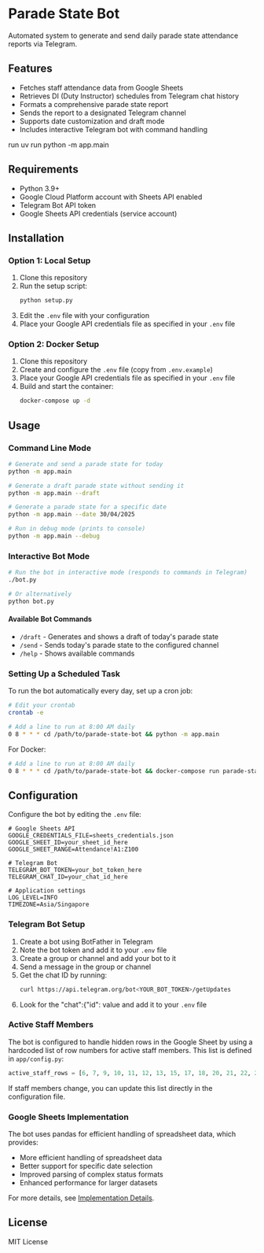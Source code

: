 # Parade State Bot

Automated system to generate and send daily parade state attendance reports via Telegram.

## Features

- Fetches staff attendance data from Google Sheets
- Retrieves DI (Duty Instructor) schedules from Telegram chat history
- Formats a comprehensive parade state report
- Sends the report to a designated Telegram channel
- Supports date customization and draft mode
- Includes interactive Telegram bot with command handling

run
uv run python -m app.main
## Requirements

- Python 3.9+
- Google Cloud Platform account with Sheets API enabled
- Telegram Bot API token
- Google Sheets API credentials (service account)

## Installation

### Option 1: Local Setup

1. Clone this repository
2. Run the setup script:
   ```bash
   python setup.py
   ```
3. Edit the `.env` file with your configuration
4. Place your Google API credentials file as specified in your `.env` file

### Option 2: Docker Setup

1. Clone this repository
2. Create and configure the `.env` file (copy from `.env.example`)
3. Place your Google API credentials file as specified in your `.env` file
4. Build and start the container:
   ```bash
   docker-compose up -d
   ```

## Usage

### Command Line Mode

```bash
# Generate and send a parade state for today
python -m app.main

# Generate a draft parade state without sending it
python -m app.main --draft

# Generate a parade state for a specific date
python -m app.main --date 30/04/2025

# Run in debug mode (prints to console)
python -m app.main --debug
```

### Interactive Bot Mode

```bash
# Run the bot in interactive mode (responds to commands in Telegram)
./bot.py

# Or alternatively
python bot.py
```

#### Available Bot Commands

- `/draft` - Generates and shows a draft of today's parade state
- `/send` - Sends today's parade state to the configured channel
- `/help` - Shows available commands

### Setting Up a Scheduled Task

To run the bot automatically every day, set up a cron job:

```bash
# Edit your crontab
crontab -e

# Add a line to run at 8:00 AM daily
0 8 * * * cd /path/to/parade-state-bot && python -m app.main
```

For Docker:

```bash
# Add a line to run at 8:00 AM daily
0 8 * * * cd /path/to/parade-state-bot && docker-compose run parade-state-bot
```

## Configuration

Configure the bot by editing the `.env` file:

```
# Google Sheets API
GOOGLE_CREDENTIALS_FILE=sheets_credentials.json
GOOGLE_SHEET_ID=your_sheet_id_here
GOOGLE_SHEET_RANGE=Attendance!A1:Z100

# Telegram Bot
TELEGRAM_BOT_TOKEN=your_bot_token_here
TELEGRAM_CHAT_ID=your_chat_id_here

# Application settings
LOG_LEVEL=INFO
TIMEZONE=Asia/Singapore
```

### Telegram Bot Setup

1. Create a bot using BotFather in Telegram
2. Note the bot token and add it to your `.env` file
3. Create a group or channel and add your bot to it
4. Send a message in the group or channel
5. Get the chat ID by running:
   ```bash
   curl https://api.telegram.org/bot<YOUR_BOT_TOKEN>/getUpdates
   ```
6. Look for the "chat":{"id": value and add it to your `.env` file

### Active Staff Members

The bot is configured to handle hidden rows in the Google Sheet by using a hardcoded list of row numbers for active staff members. This list is defined in `app/config.py`:

```python
active_staff_rows = [6, 7, 9, 10, 11, 12, 13, 15, 17, 18, 20, 21, 22, 23, 24, 25, 26, 27, 28, 30, 31, 35, 36, 37]
```

If staff members change, you can update this list directly in the configuration file.

### Google Sheets Implementation

The bot uses pandas for efficient handling of spreadsheet data, which provides:
- More efficient handling of spreadsheet data
- Better support for specific date selection
- Improved parsing of complex status formats
- Enhanced performance for larger datasets

For more details, see [Implementation Details](docs/google_sheets_implementation.md).

## License

MIT License